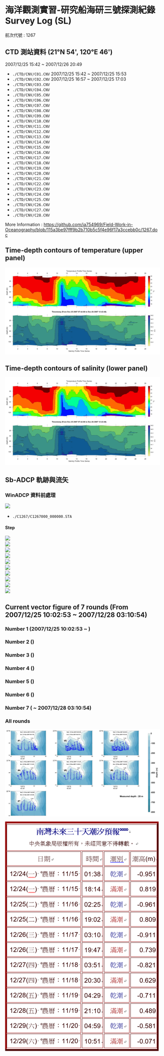 # 海洋觀測實習-研究船海研三號探測紀錄 Survey Log (SL) 
航次代號 : 1267  
## CTD 測站資料 (21°N 54', 120°E 46')

2007/12/25 15:42 ~ 2007/12/26 20:49

- `./CTD/CNV/C01.CNV` 2007/12/25 15:42 ~ 2007/12/25 15:53
- `./CTD/CNV/C02.CNV` 2007/12/25 16:57 ~ 2007/12/25 17:03
- `./CTD/CNV/C03.CNV`
- `./CTD/CNV/C04.CNV`
- `./CTD/CNV/C05.CNV`
- `./CTD/CNV/C06.CNV`
- `./CTD/CNV/C07.CNV`
- `./CTD/CNV/C08.CNV`
- `./CTD/CNV/C09.CNV`
- `./CTD/CNV/C10.CNV`
- `./CTD/CNV/C11.CNV`
- `./CTD/CNV/C12.CNV`
- `./CTD/CNV/C13.CNV`
- `./CTD/CNV/C14.CNV`
- `./CTD/CNV/C15.CNV`
- `./CTD/CNV/C16.CNV`
- `./CTD/CNV/C17.CNV`
- `./CTD/CNV/C18.CNV`
- `./CTD/CNV/C19.CNV`
- `./CTD/CNV/C20.CNV`
- `./CTD/CNV/C21.CNV`
- `./CTD/CNV/C22.CNV`
- `./CTD/CNV/C23.CNV`
- `./CTD/CNV/C24.CNV`
- `./CTD/CNV/C25.CNV`
- `./CTD/CNV/C26.CNV`
- `./CTD/CNV/C27.CNV`
- `./CTD/CNV/C28.CNV`

More Information : https://github.com/ja754969/Field-Work-in-Oceanography/blob/115a3be97fff9b2b710b5c5f4e96f17a3ccebb0c/1267.doc

## Time-depth contours of temperature (upper panel)
![](https://github.com/ja754969/Field-Work-in-Oceanography/blob/master/results/profile_time_series.jpg?raw=true)
## Time-depth contours of salinity (lower panel)
![](https://github.com/ja754969/Field-Work-in-Oceanography/blob/master/results/profile_time_series.jpg?raw=true)
## Sb-ADCP 軌跡與流矢  

### WinADCP 資料前處理  
![](https://i.imgur.com/QMapR1t.png)  
- `./C1267/C1267000_000000.STA`  

#### Step 
![](https://i.imgur.com/uGkw2Zb.png)  
![](https://i.imgur.com/KJrtSQu.png)  
![](https://i.imgur.com/QtSvLHF.png)  
![](https://i.imgur.com/aLbemUs.png)  
![](https://i.imgur.com/YD2OAet.png)  
![](https://i.imgur.com/fZEUAf6.png)  
![](https://i.imgur.com/GJwnHCU.png)  
![](https://i.imgur.com/RHzK9p3.png)  
![](https://i.imgur.com/MJoSjOQ.png)  
![](https://i.imgur.com/ZYwSVjH.png)

## Current vector figure of 7 rounds (From 2007/12/25 10:02:53 ~ 2007/12/28 03:10:54)

### Number 1 (2007/12/25 10:02:53 ~ )


### Number 2 ()

### Number 3 ()


### Number 4 ()


### Number 5 ()

### Number 6 ()

### Number 7 ( ~ 2007/12/28 03:10:54)


### All rounds
![](https://github.com/ja754969/Field-Work-in-Oceanography/blob/master/results/ship_track_current.jpg?raw=true)  

![](https://github.com/ja754969/Field-Work-in-Oceanography/blob/master/Nan-bay_tides_predict.png?raw=true)  
